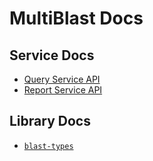 # MultiBlast Docs

## Service Docs

* [Query Service API](https://veupathdb.github.io/service-multi-blast/query-service/api.html)
* [Report Service API](https://veupathdb.github.io/service-multi-blast/report-service/api.html)

## Library Docs

* [`blast-types`](https://veupathdb.github.io/service-multi-blast/dokka/blast-types/)